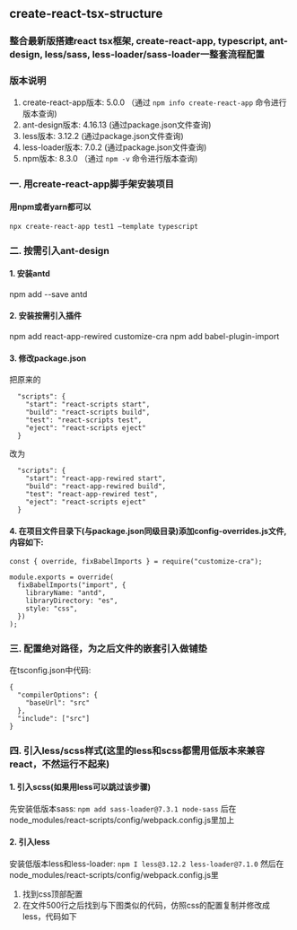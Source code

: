 ## create-react-tsx-structure
### 整合最新版搭建react tsx框架, create-react-app, typescript, ant-design, less/sass, less-loader/sass-loader一整套流程配置

### 版本说明
1. create-react-app版本: 5.0.0 （通过 ```npm info create-react-app``` 命令进行版本查询)
2. ant-design版本: 4.16.13 (通过package.json文件查询)
3. less版本: 3.12.2 (通过package.json文件查询)
4. less-loader版本: 7.0.2 (通过package.json文件查询)
5. npm版本: 8.3.0 （通过 ```npm -v``` 命令进行版本查询)

### 一. 用create-react-app脚手架安装项目

#### 用npm或者yarn都可以
```npx create-react-app test1 —template typescript```

### 二. 按需引入ant-design

#### 1. 安装antd
npm add --save antd
#### 2. 安装按需引入插件
npm add react-app-rewired customize-cra
npm add babel-plugin-import 
#### 3. 修改package.json
把原来的
```
  "scripts": {
    "start": "react-scripts start",
    "build": "react-scripts build",
    "test": "react-scripts test",
    "eject": "react-scripts eject"
  }
```
改为
```
  "scripts": {
    "start": "react-app-rewired start",
    "build": "react-app-rewired build",
    "test": "react-app-rewired test",
    "eject": "react-scripts eject"
  }
```
#### 4. 在项目文件目录下(与package.json同级目录)添加config-overrides.js文件,内容如下:
```
const { override, fixBabelImports } = require("customize-cra");

module.exports = override(
  fixBabelImports("import", {
    libraryName: "antd",
    libraryDirectory: "es",
    style: "css",
  })
);
```

### 三. 配置绝对路径，为之后文件的嵌套引入做铺垫
在tsconfig.json中代码:
```
{
  "compilerOptions": {
    "baseUrl": "src"
  },
  "include": ["src"]
}
```

### 四. 引入less/scss样式(这里的less和scss都需用低版本来兼容react，不然运行不起来)

#### 1. 引入scss(如果用less可以跳过该步骤)
先安装低版本sass: ```npm add sass-loader@7.3.1 node-sass```
后在 node_modules/react-scripts/config/webpack.config.js里加上

#### 2. 引入less
安装低版本less和less-loader: ```npm I less@3.12.2 less-loader@7.1.0```
然后在 node_modules/react-scripts/config/webpack.config.js里
1) 找到css顶部配置
2) 在文件500行之后找到与下图类似的代码，仿照css的配置复制并修改成less，代码如下
